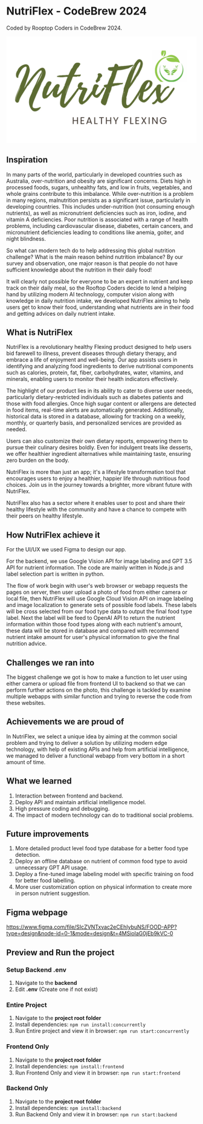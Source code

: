 # NutriFlex - CodeBrew 2024

Coded by Rooptop Coders in CodeBrew 2024.

![logo.jpg](logo.jpg)

## Inspiration
In many parts of the world, particularly in developed countries such as Australia, 
over-nutrition and obesity are significant concerns. Diets high in processed foods, sugars, unhealthy fats, 
and low in fruits, vegetables, and whole grains contribute to this imbalance.
While over-nutrition is a problem in many regions, malnutrition persists as a significant issue, particularly in developing countries. This includes under-nutrition (not consuming enough nutrients), as well as micronutrient deficiencies such as iron, iodine, and vitamin A deficiencies.
Poor nutrition is associated with a range of health problems, including cardiovascular disease, diabetes, certain cancers, and micronutrient deficiencies leading to conditions like anemia, goiter, and night blindness.

So what can modern tech do to help addressing this global nutrition challenge? What is the main reason behind nutrition imbalance? By our survey and observation, one major reason is that people do not have sufficient knowledge about the nutrition in their daily food!

It will clearly not possible for everyone to be an expert in nutrient and keep track on their daily meal, so the Rooftop Coders
decide to lend a helping hand by utilizing modern AI technology, computer vision along with knowledge in daily nutrition intake, we
developed NutriFlex aiming to help users get to know their food, understanding what nutrients are in their food and getting advices on 
daily nutrient intake.

## What is NutriFlex
NutriFlex is a revolutionary healthy Flexing product designed to help users bid farewell to illness, prevent diseases through dietary therapy, and embrace a life of enjoyment and well-being. Our app assists users in identifying and analyzing food ingredients to derive nutritional components such as calories, protein, fat, fiber, carbohydrates, water, vitamins, and minerals, enabling users to monitor their health indicators effectively. 

The highlight of our product lies in its ability to cater to diverse user needs, particularly dietary-restricted individuals such as diabetes patients and those with food allergies. Once high sugar content or allergens are detected in food items, real-time alerts are automatically generated. Additionally, historical data is stored in a database, allowing for tracking on a weekly, monthly, or quarterly basis, and personalized services are provided as needed.

Users can also customize their own dietary reports, empowering them to pursue their culinary desires boldly. Even for indulgent treats like desserts, we offer healthier ingredient alternatives while maintaining taste, ensuring zero burden on the body.

NutriFlex is more than just an app; it's a lifestyle transformation tool that encourages users to enjoy a healthier, happier life through nutritious food choices. Join us in the journey towards a brighter, more vibrant future with NutriFlex.

NutriFlex also has a sector where it enables user to post and share their healthy lifestyle with the community and have a chance to compete with their peers on healthy lifestyle.

## How NutriFlex achieve it
For the UI/UX we used Figma to design our app.

For the backend, we use Google Vision API for image labeling and GPT 3.5 API for nutrient information. The code are mainly written in Node.js and label
selection part is written in python. 

The flow of work begin with user's web browser or webapp requests the pages on server, then user upload a photo of food from either camera or local file,
then NutriFlex will use Google Cloud Vision API on image labeling and image localization to generate sets of possible food labels. These labels will be 
cross selected from our food type data to output the final food type label. Next the label will be feed to OpenAI API to return the nutrient information within those 
food types along with each nutrient's amount, these data will be stored in database and compared with recommend nutrient 
intake amount for user's physical information to give the final nutrition advice.

## Challenges we ran into
The biggest challenge we got is how to make a function to let user using either camera or upload file from frontend UI to backend so
that we can perform further actions on the photo, this challenge is tackled by examine multiple webapps with similar function and trying to reverse the code
from these websites.

## Achievements we are proud of
In NutriFlex, we select a unique idea by aiming at the common social problem and trying to deliver a solution by utilizing modern edge technology, with help of existing APIs and 
help from artificial intelligence, we managed to deliver a functional webapp from very bottom in a short amount of time.

## What we learned
1) Interaction between frontend and backend.
2) Deploy API and maintain artificial intelligence model.
3) High pressure coding and debugging.
4) The impact of modern technology can do to traditional social problems.

## Future improvements
1) More detailed product level food type database for a better food type detection.
2) Deploy an offline database on nutrient of common food type to avoid unnecessary GPT API usage.
3) Deploy a fine-tuned image labeling model with specific training on food for better food labelling.
4) More user customization option on physical information to create more in person nutrient suggestion.

## Figma webpage
https://www.figma.com/file/SIcZVNTxvac2eCEhIybuNS/FOOD-APP?type=design&node-id=0-1&mode=design&t=4MSiolaG0jEb9kVC-0

## <a name="prevAndRun">Preview and Run the project</a>
### <a name="setupBackendENV">Setup Backend .env</a>
1) Navigate to the **backend**
2) Edit **.env** (Create one if not exist)


### <a name="prevEntire">Entire Project</a>
1) Navigate to the **project root folder**
2) Install dependencies: `npm run install:concurrently`
3) Run Entire project and view it in browser: `npm run start:concurrently`

### <a name="prevFrontend">Frontend Only</a>
1) Navigate to the **project root folder**
2) Install dependencies: `npm install:frontend`
3) Run Frontend Only and view it in browser: `npm run start:frontend`

### <a name="prevBackend">Backend Only</a>
1) Navigate to the **project root folder**
2) Install dependencies: `npm install:backend`
3) Run Backend Only and view it in browser: `npm run start:backend`
